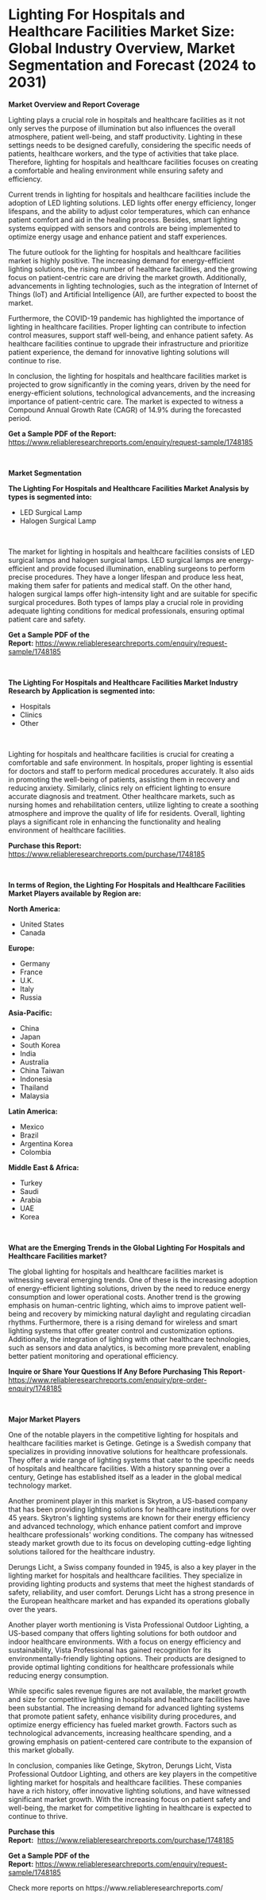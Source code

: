 <p><h1>Lighting For Hospitals and Healthcare Facilities Market Size: Global Industry Overview, Market Segmentation and Forecast (2024 to 2031)</h1></p><p><strong>Market Overview and Report Coverage</strong></p>
<p><p>Lighting plays a crucial role in hospitals and healthcare facilities as it not only serves the purpose of illumination but also influences the overall atmosphere, patient well-being, and staff productivity. Lighting in these settings needs to be designed carefully, considering the specific needs of patients, healthcare workers, and the type of activities that take place. Therefore, lighting for hospitals and healthcare facilities focuses on creating a comfortable and healing environment while ensuring safety and efficiency.</p><p>Current trends in lighting for hospitals and healthcare facilities include the adoption of LED lighting solutions. LED lights offer energy efficiency, longer lifespans, and the ability to adjust color temperatures, which can enhance patient comfort and aid in the healing process. Besides, smart lighting systems equipped with sensors and controls are being implemented to optimize energy usage and enhance patient and staff experiences.</p><p>The future outlook for the lighting for hospitals and healthcare facilities market is highly positive. The increasing demand for energy-efficient lighting solutions, the rising number of healthcare facilities, and the growing focus on patient-centric care are driving the market growth. Additionally, advancements in lighting technologies, such as the integration of Internet of Things (IoT) and Artificial Intelligence (AI), are further expected to boost the market.</p><p>Furthermore, the COVID-19 pandemic has highlighted the importance of lighting in healthcare facilities. Proper lighting can contribute to infection control measures, support staff well-being, and enhance patient safety. As healthcare facilities continue to upgrade their infrastructure and prioritize patient experience, the demand for innovative lighting solutions will continue to rise.</p><p>In conclusion, the lighting for hospitals and healthcare facilities market is projected to grow significantly in the coming years, driven by the need for energy-efficient solutions, technological advancements, and the increasing importance of patient-centric care. The market is expected to witness a Compound Annual Growth Rate (CAGR) of 14.9% during the forecasted period.</p></p>
<p><strong>Get a Sample PDF of the Report:</strong> <a href="https://www.reliableresearchreports.com/enquiry/request-sample/1748185">https://www.reliableresearchreports.com/enquiry/request-sample/1748185</a></p>
<p>&nbsp;</p>
<p><strong>Market Segmentation</strong></p>
<p><strong>The Lighting For Hospitals and Healthcare Facilities Market Analysis by types is segmented into:</strong></p>
<p><ul><li>LED Surgical Lamp</li><li>Halogen Surgical Lamp</li></ul></p>
<p>&nbsp;</p>
<p><p>The market for lighting in hospitals and healthcare facilities consists of LED surgical lamps and halogen surgical lamps. LED surgical lamps are energy-efficient and provide focused illumination, enabling surgeons to perform precise procedures. They have a longer lifespan and produce less heat, making them safer for patients and medical staff. On the other hand, halogen surgical lamps offer high-intensity light and are suitable for specific surgical procedures. Both types of lamps play a crucial role in providing adequate lighting conditions for medical professionals, ensuring optimal patient care and safety.</p></p>
<p><strong>Get a Sample PDF of the Report:</strong>&nbsp;<a href="https://www.reliableresearchreports.com/enquiry/request-sample/1748185">https://www.reliableresearchreports.com/enquiry/request-sample/1748185</a></p>
<p>&nbsp;</p>
<p><strong>The Lighting For Hospitals and Healthcare Facilities Market Industry Research by Application is segmented into:</strong></p>
<p><ul><li>Hospitals</li><li>Clinics</li><li>Other</li></ul></p>
<p>&nbsp;</p>
<p><p>Lighting for hospitals and healthcare facilities is crucial for creating a comfortable and safe environment. In hospitals, proper lighting is essential for doctors and staff to perform medical procedures accurately. It also aids in promoting the well-being of patients, assisting them in recovery and reducing anxiety. Similarly, clinics rely on efficient lighting to ensure accurate diagnosis and treatment. Other healthcare markets, such as nursing homes and rehabilitation centers, utilize lighting to create a soothing atmosphere and improve the quality of life for residents. Overall, lighting plays a significant role in enhancing the functionality and healing environment of healthcare facilities.</p></p>
<p><strong>Purchase this Report:</strong>&nbsp; <a href="https://www.reliableresearchreports.com/purchase/1748185">https://www.reliableresearchreports.com/purchase/1748185</a></p>
<p>&nbsp;</p>
<p><strong>In terms of Region, the Lighting For Hospitals and Healthcare Facilities Market Players available by Region are:</strong></p>
<p>
    <p> <strong> North America: </strong>
        <ul>
            <li>United States</li>
            <li>Canada</li>
        </ul>
        </p> 
    <p> <strong> Europe: </strong>
        <ul>
            <li>Germany</li>
            <li>France</li>
            <li>U.K.</li>
            <li>Italy</li>
            <li>Russia</li>
        </ul>
        </p> 
    <p> <strong> Asia-Pacific: </strong>
        <ul>
            <li>China</li>
            <li>Japan</li>
            <li>South Korea</li>
            <li>India</li>
            <li>Australia</li>
            <li>China Taiwan</li>
            <li>Indonesia</li>
            <li>Thailand</li>
            <li>Malaysia</li>
        </ul>
        </p> 
    <p> <strong> Latin America: </strong>
        <ul>
            <li>Mexico</li>
            <li>Brazil</li>
            <li>Argentina Korea</li>
            <li>Colombia</li>
        </ul>
        </p> 
    <p> <strong> Middle East & Africa: </strong>
        <ul>
            <li>Turkey</li>
            <li>Saudi</li>
            <li>Arabia</li>
            <li>UAE</li>
            <li>Korea</li>
        </ul>
    </p>
    </p>
<p>&nbsp;</p>
<p><strong>What are the Emerging Trends in the Global Lighting For Hospitals and Healthcare Facilities market?</strong></p>
<p><p>The global lighting for hospitals and healthcare facilities market is witnessing several emerging trends. One of these is the increasing adoption of energy-efficient lighting solutions, driven by the need to reduce energy consumption and lower operational costs. Another trend is the growing emphasis on human-centric lighting, which aims to improve patient well-being and recovery by mimicking natural daylight and regulating circadian rhythms. Furthermore, there is a rising demand for wireless and smart lighting systems that offer greater control and customization options. Additionally, the integration of lighting with other healthcare technologies, such as sensors and data analytics, is becoming more prevalent, enabling better patient monitoring and operational efficiency.</p></p>
<p><strong>Inquire or Share Your Questions If Any Before Purchasing This Report</strong>- <a href="https://www.reliableresearchreports.com/enquiry/pre-order-enquiry/1748185">https://www.reliableresearchreports.com/enquiry/pre-order-enquiry/1748185</a></p>
<p>&nbsp;</p>
<p><strong>Major Market Players</strong></p>
<p><p>One of the notable players in the competitive lighting for hospitals and healthcare facilities market is Getinge. Getinge is a Swedish company that specializes in providing innovative solutions for healthcare professionals. They offer a wide range of lighting systems that cater to the specific needs of hospitals and healthcare facilities. With a history spanning over a century, Getinge has established itself as a leader in the global medical technology market.</p><p>Another prominent player in this market is Skytron, a US-based company that has been providing lighting solutions for healthcare institutions for over 45 years. Skytron's lighting systems are known for their energy efficiency and advanced technology, which enhance patient comfort and improve healthcare professionals' working conditions. The company has witnessed steady market growth due to its focus on developing cutting-edge lighting solutions tailored for the healthcare industry.</p><p>Derungs Licht, a Swiss company founded in 1945, is also a key player in the lighting market for hospitals and healthcare facilities. They specialize in providing lighting products and systems that meet the highest standards of safety, reliability, and user comfort. Derungs Licht has a strong presence in the European healthcare market and has expanded its operations globally over the years.</p><p>Another player worth mentioning is Vista Professional Outdoor Lighting, a US-based company that offers lighting solutions for both outdoor and indoor healthcare environments. With a focus on energy efficiency and sustainability, Vista Professional has gained recognition for its environmentally-friendly lighting options. Their products are designed to provide optimal lighting conditions for healthcare professionals while reducing energy consumption.</p><p>While specific sales revenue figures are not available, the market growth and size for competitive lighting in hospitals and healthcare facilities have been substantial. The increasing demand for advanced lighting systems that promote patient safety, enhance visibility during procedures, and optimize energy efficiency has fueled market growth. Factors such as technological advancements, increasing healthcare spending, and a growing emphasis on patient-centered care contribute to the expansion of this market globally.</p><p>In conclusion, companies like Getinge, Skytron, Derungs Licht, Vista Professional Outdoor Lighting, and others are key players in the competitive lighting market for hospitals and healthcare facilities. These companies have a rich history, offer innovative lighting solutions, and have witnessed significant market growth. With the increasing focus on patient safety and well-being, the market for competitive lighting in healthcare is expected to continue to thrive.</p></p>
<p><strong>Purchase this Report:</strong>&nbsp;&nbsp;<a href="https://www.reliableresearchreports.com/purchase/1748185">https://www.reliableresearchreports.com/purchase/1748185</a></p>
<p></p>
<p><strong>Get a Sample PDF of the Report:</strong>&nbsp;<a href="https://www.reliableresearchreports.com/enquiry/request-sample/1748185">https://www.reliableresearchreports.com/enquiry/request-sample/1748185</a></p>
<p>Check more reports on https://www.reliableresearchreports.com/</p>